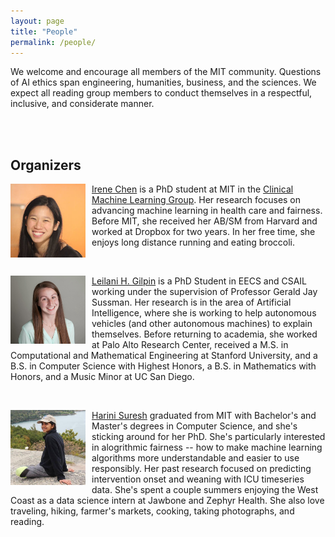 ```yaml
---
layout: page
title: "People"
permalink: /people/
---
```


We welcome and encourage all members of the MIT community. Questions of AI ethics span engineering, humanities, business, and the sciences. We expect all reading group members to conduct themselves in a respectful, inclusive, and considerate manner. 

<br> <br>

## Organizers

<p>
<img src="/irene.jpg" alt="..." class="float-left mr-2" width="120px" style="float: left; margin-right: 10px;">
<a href="http://irenechen.net">Irene Chen</a> is a PhD student at MIT in the <a href="http://clinicalml.org">Clinical Machine Learning Group</a>. Her research focuses on advancing machine learning in health care and fairness. Before MIT, she received her AB/SM from Harvard and worked at Dropbox for two years. In her free time, she enjoys long distance running and eating broccoli.
</p>

<br>
<p>
<img src="/leilani.jpg" alt="..." class="float-left mr-2" width="120px" style="float: left; margin-right: 10px;">
<a href="http://people.csail.mit.edu/lgilpin/">Leilani H. Gilpin</a> is a PhD Student in EECS and CSAIL working under the supervision of Professor Gerald Jay Sussman. Her research is in the area of Artificial Intelligence, where she is working to help autonomous vehicles (and other autonomous machines) to explain themselves. Before returning to academia, she worked at Palo Alto Research Center, received a M.S. in Computational and Mathematical Engineering at Stanford University, and a B.S. in Computer Science with Highest Honors, a B.S. in Mathematics with Honors, and a Music Minor at UC San Diego. 
</p>
<br>
<p>
<img src="/harini.jpg" alt="..." class="float-left mr-2" width="120px" style="float: left; margin-right: 10px;">
<a href="http://harinisuresh.com/">Harini Suresh</a> graduated from MIT with Bachelor's and Master's degrees in Computer Science, and she's sticking around for her PhD. She's particularly interested in alogrithmic fairness -- how to make machine learning algorithms more understandable and easier to use responsibly. Her past research focused on predicting intervention onset and weaning with ICU timeseries data. She's spent a couple summers enjoying the West Coast as a data science intern at Jawbone and Zephyr Health. She also love traveling, hiking, farmer's markets, cooking, taking photographs, and reading.
</p>